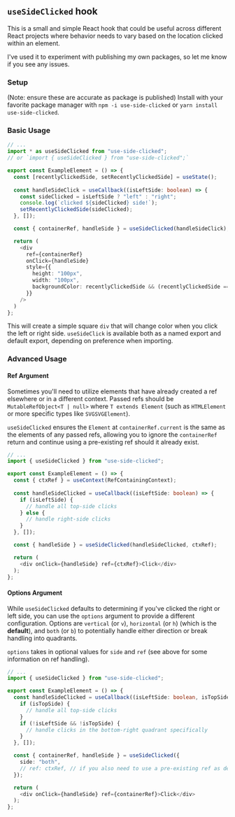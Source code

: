 ## `useSideClicked` hook

This is a small and simple React hook that could be useful across different React projects where behavior
needs to vary based on the location clicked within an element.

I've used it to experiment with publishing my own packages, so let me know if you see any issues.

### Setup
(Note: ensure these are accurate as package is published)
Install with your favorite package manager with `npm -i use-side-clicked` or `yarn install use-side-clicked`.

### Basic Usage
```typescript
// ...
import * as useSideClicked from "use-side-clicked";
// or `import { useSideClicked } from "use-side-clicked";`

export const ExampleElement = () => {
  const [recentlyClickedSide, setRecentlyClickedSide] = useState();
  
  const handleSideClick = useCallback((isLeftSide: boolean) => {
    const sideClicked = isLeftSide ? "left" : "right";
    console.log(`clicked ${sideClicked} side!`);
    setRecentlyClickedSide(sideClicked);
  }, []);

  const { containerRef, handleSide } = useSideClicked(handleSideClick);

  return (
    <div
      ref={containerRef}
      onClick={handleSide}
      style={{
        height: "100px",
        width: "100px",
        backgroundColor: recentlyClickedSide && (recentlyClickedSide === "left" ? "red" : "blue")
      }}
    />
  )
};
```
This will create a simple square `div` that will change color when you click the left or right side.
`useSideClick` is available both as a named export and default export, depending on preference when importing.

### Advanced Usage

#### Ref Argument

Sometimes you'll need to utilize elements that have already created a ref elsewhere or in a different 
context. Passed refs should be `MutableRefObject<T | null>` where `T extends Element` (such as `HTMLElement`
or more specific types like `SVGSVGElement`).

`useSideClicked` ensures the `Element` at `containerRef.current` is the same as the elements of any
passed refs, allowing you to ignore the `containerRef` return and continue using a pre-existing ref
should it already exist.

```typescript
// ...
import { useSideClicked } from "use-side-clicked";

export const ExampleElement = () => {
  const { ctxRef } = useContext(RefContainingContext);
  
  const handleSideClicked = useCallback((isLeftSide: boolean) => {
    if (isLeftSide) {
      // handle all top-side clicks
    } else {
      // handle right-side clicks
    }
  }, []);

  const { handleSide } = useSideClicked(handleSideClicked, ctxRef);

  return (
    <div onClick={handleSide} ref={ctxRef}>Click</div>
  );
};
```

#### Options Argument

While `useSideClicked` defaults to determining if you've clicked the right or left side, you can use
the `options` argument to provide a different configuration. Options are `vertical` (or `v`), `horizontal` (or `h`) (which is the **default**), and `both` (or `b`) to potentially handle either direction or break
handling into quadrants.

`options` takes in optional values for `side` and `ref` (see above for some information on ref handling).

```typescript
// ...
import { useSideClicked } from "use-side-clicked";

export const ExampleElement = () => {
  const handleSideClicked = useCallback((isLeftSide: boolean, isTopSide: boolean) => {
    if (isTopSide) {
      // handle all top-side clicks
    }
    if (!isLeftSide && !isTopSide) {
      // handle clicks in the bottom-right quadrant specifically
    }
  }, []);

  const { containerRef, handleSide } = useSideClicked({
    side: "both",
    // ref: ctxRef, // if you also need to use a pre-existing ref as described above
  });

  return (
    <div onClick={handleSide} ref={containerRef}>Click</div>
  );
};
```